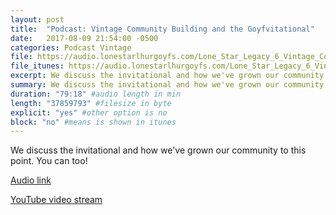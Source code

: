 ```yaml
---
layout: post
title:  "Podcast: Vintage Community Building and the Goyfvitational"
date:   2017-08-09 21:54:00 -0500
categories: Podcast Vintage
file: https://audio.lonestarlhurgoyfs.com/Lone_Star_Legacy_6_Vintage_Community_Building.mp3
file_itunes: https://audio.lonestarlhurgoyfs.com/Lone_Star_Legacy_6_Vintage_Community_Building.mp3
excerpt: We discuss the invitational and how we've grown our community to this point. You can too! 
summary: We discuss the invitational and how we've grown our community to this point. You can too! 
duration: "79:18" #audio length in min
length: "37859793" #filesize in byte
explicit: "yes" #other option is no
block: "no" #means is shown in itunes
---
```


We discuss the invitational and how we've grown our community to this point. You can too! 

[Audio link](https://audio.lonestarlhurgoyfs.com/Lone_Star_Legacy_6_Vintage_Community_Building.mp3)

[YouTube video stream](https://www.youtube.com/watch?v=9UTOmYXShyQ)